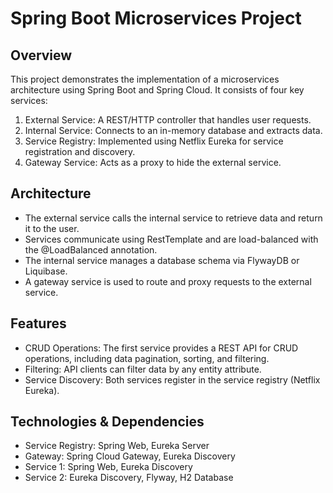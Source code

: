 # Spring Boot Microservices Project
## Overview
This project demonstrates the implementation of a microservices architecture using Spring Boot and Spring Cloud. It consists of four key services:

1. External Service: A REST/HTTP controller that handles user requests.
2. Internal Service: Connects to an in-memory database and extracts data.
3. Service Registry: Implemented using Netflix Eureka for service registration and discovery.
4. Gateway Service: Acts as a proxy to hide the external service.
## Architecture
* The external service calls the internal service to retrieve data and return it to the user.
* Services communicate using RestTemplate and are load-balanced with the @LoadBalanced annotation.
* The internal service manages a database schema via FlywayDB or Liquibase.
* A gateway service is used to route and proxy requests to the external service.
## Features
* CRUD Operations: The first service provides a REST API for CRUD operations, including data pagination, sorting, and filtering.
* Filtering: API clients can filter data by any entity attribute.
* Service Discovery: Both services register in the service registry (Netflix Eureka).
## Technologies & Dependencies
* Service Registry: Spring Web, Eureka Server
* Gateway: Spring Cloud Gateway, Eureka Discovery
* Service 1: Spring Web, Eureka Discovery
* Service 2: Eureka Discovery, Flyway, H2 Database
